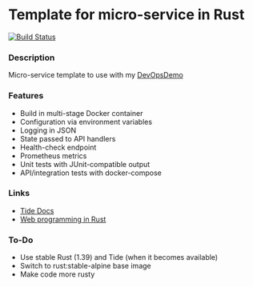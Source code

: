 # Template for micro-service in Rust #
[![Build Status](https://dev.azure.com/butzist/DevOpsDemo/_apis/build/status/DevOpsDemoTF.DevOpsDemo-template-Rust?branchName=master)](https://dev.azure.com/butzist/DevOpsDemo/_build/latest?definitionId=6&branchName=master)

### Description ###
Micro-service template to use with my [DevOpsDemo](https://github.com/DevOpsDemoTF/DevOpsDemo)

### Features ###
* Build in multi-stage Docker container
* Configuration via environment variables
* Logging in JSON
* State passed to API handlers
* Health-check endpoint
* Prometheus metrics
* Unit tests with JUnit-compatible output
* API/integration tests with docker-compose

### Links ###
* [Tide Docs](https://docs.rs/tide/0.2.0/tide/struct.App.html)
* [Web programming in Rust](https://github.com/gruberb/web-programming-in-rust)

### To-Do ###
* Use stable Rust (1.39) and Tide (when it becomes available)
* Switch to rust:stable-alpine base image
* Make code more rusty
